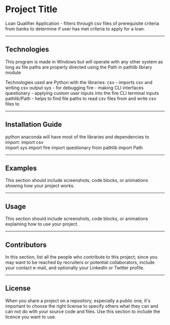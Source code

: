 # Project Title

Loan Qualifier Application - filters through csv files of prerequisite criteria from banks
to determine if user has met criteria to apply for a loan.

---

## Technologies

This program is made in Windows but will operate with any other system as long as file paths
are properly directed using the Path in pathlib library module

Technologies used are Python with the libraries:
csv - imports csv and writing csv output
sys - for debugging
fire - making CLI interfaces
questionary - applying custom user inputs into the fire CLI terminal inputs
pathlib/Path - helps to find file paths to read csv files from and write csv files to

---

## Installation Guide

python anaconda will have most of the libraries and dependencies to import:
import csv                  
import sys
import fire
import questionary
from pathlib import Path

---

## Examples

This section should include screenshots, code blocks, or animations showing how your project works.

---

## Usage

This section should include screenshots, code blocks, or animations explaining how to use your project.

---

## Contributors

In this section, list all the people who contribute to this project; since you may want to be reached by recruiters or potential collaborators, include your contact e-mail, and optionally your LinkedIn or Twitter profile.

---

## License

When you share a project on a repository, especially a public one, it's important to choose the right license to specify others what they can and can not do with your source code and files. Use this section to include the licence you want to use.
